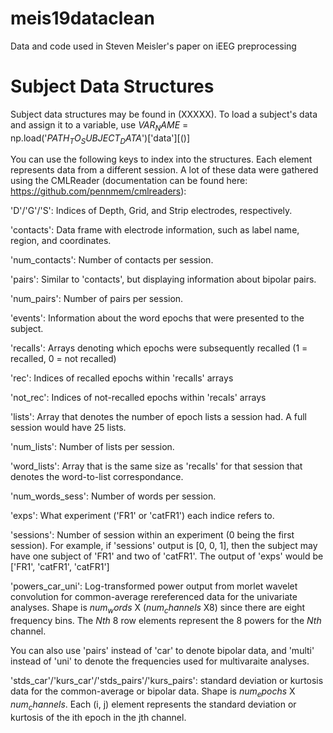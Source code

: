 # meis19dataclean
Data and code used in Steven Meisler's paper on iEEG preprocessing

# Subject Data Structures
Subject data structures may be found in (XXXXX). To load a subject's data and assign it to a variable, use $VAR_NAME$ = np.load('$PATH_TO_SUBJECT_DATA$')['data'][()]

You can use the following keys to index into the structures. Each element represents data from a different session. A lot of these data were gathered using the CMLReader (documentation can be found here: https://github.com/pennmem/cmlreaders):

'D'/'G'/'S': Indices of Depth, Grid, and Strip electrodes, respectively.

'contacts': Data frame with electrode information, such as label name, region, and coordinates.

'num_contacts': Number of contacts per session.

'pairs': Similar to 'contacts', but displaying information about bipolar pairs.

'num_pairs': Number of pairs per session.


'events': Information about the word epochs that were presented to the subject.

'recalls': Arrays denoting which epochs were subsequently recalled (1 = recalled, 0 = not recalled)

'rec': Indices of recalled epochs within 'recalls' arrays

'not_rec': Indices of not-recalled epochs within 'recals' arrays

'lists': Array that denotes the number of epoch lists a session had. A full session would have 25 lists.

'num_lists': Number of lists per session.

'word_lists': Array that is the same size as 'recalls' for that session that denotes the word-to-list correspondance.

'num_words_sess': Number of words per session.


'exps': What experiment ('FR1' or 'catFR1') each indice refers to.

'sessions': Number of session within an experiment (0 being the first session). For example, if 'sessions' output is [0, 0, 1], then the subject may have one subject of 'FR1' and two of 'catFR1'. The output of 'exps' would be ['FR1', 'catFR1', 'catFR1']


'powers_car_uni': Log-transformed power output from morlet wavelet convolution for common-average rereferenced data for the univariate analyses. Shape is $num_words$ X ($num_channels$ X8) since there are eight frequency bins. The *Nth* 8 row elements represent the 8 powers for the *Nth* channel.

You can also use 'pairs' instead of 'car' to denote bipolar data, and 'multi' instead of 'uni' to denote the frequencies used for multivaraite analyses.

'stds_car'/'kurs_car'/'stds_pairs'/'kurs_pairs': standard deviation or kurtosis data for the common-average or bipolar data. Shape is $num_epochs$ X $num_channels$. Each (i, j) element represents the standard deviation or kurtosis of the ith epoch in the jth channel.
